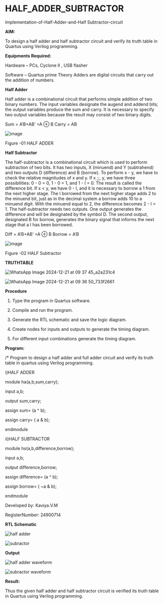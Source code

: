 # HALF_ADDER_SUBTRACTOR

Implementation-of-Half-Adder-and-Half Subtractor-circuit

**AIM:**

To design a half adder and half subtractor circuit and verify its truth table in Quartus using Verilog programming.

**Equipments Required:**

Hardware – PCs, Cyclone II , USB flasher 

Software – Quartus prime Theory Adders are digital circuits that carry out the addition of numbers.

**Half Adder**

Half adder is a combinational circuit that performs simple addition of two binary numbers. The input variables designate the augend and addend bits; the output variables produce the sum and carry. It is necessary to specify two output variables because the result may consist of two binary digits.

Sum = A’B+AB’ =A ⊕ B Carry = AB

![image](https://github.com/naavaneetha/HALF_ADDER_SUBTRACTOR/assets/154305477/bd4a0b2c-cdbc-4184-ab08-81578f121e1f)

Figure -01 HALF ADDER

**Half Subtractor**

The half-subtractor is a combinational circuit which is used to perform subtraction of two bits. It has two inputs, X (minuend) and Y (subtrahend) and two outputs D (difference) and B (borrow). To perform x - y, we have to check the relative magnitudes of x and y. If x ;;, y, we have three possibilities: 0 - 0 = 0, 1 - 0 = 1, and 1 - I = 0. The result is called the difference bit. If x < y, we have 0 - I, and it is necessary to borrow a 1 from the next higher stage. The I borrowed from the next higher stage adds 2 to the minuend bit, just as in the decimal system a borrow adds 10 to a minuend digit. With the minuend equal to 2, the difference becomes 2 - I = 1. The half-subtractor needs two outputs. One output generates the difference and will be designated by the symbol D. The second output, designated B for borrow, generates the binary signal that informs the next stage that a I has been borrowed. 

Diff = A’B+AB’ =A ⊕ B
Borrow = A’B

 ![image](https://github.com/naavaneetha/HALF_ADDER_SUBTRACTOR/assets/154305477/d76b099c-513f-4e7c-843a-e2fd028a531a)

Figure -02 HALF Subtractor

**TRUTHTABLE**

![WhatsApp Image 2024-12-21 at 09 37 45_a2a231c4](https://github.com/user-attachments/assets/9ce1b53f-158f-49f7-b869-1c1ba3bc598e)

![WhatsApp Image 2024-12-21 at 09 36 50_733f2661](https://github.com/user-attachments/assets/f0fccd7b-76f4-4785-864c-cdb03e29d17e)


**Procedure**

1.	Type the program in Quartus software.

2.	Compile and run the program.

3.	Generate the RTL schematic and save the logic diagram.

4.	Create nodes for inputs and outputs to generate the timing diagram.

5.	For different input combinations generate the timing diagram.


**Program:**

/* Program to design a half adder and full adder circuit and verify its truth table in quartus using Verilog programming.

i)HALF ADDER

module ha(a,b,sum,carry);

input a,b;

output sum,carry;

assign sum= (a ^ b);

assign carry= ( a & b);

endmodule

ii)HALF SUBTRACTOR

module hs(a,b,difference,borrow);

input a,b;

output difference,borrow;

assign difference= (a ^ b);

assign borrow= ( ~a & b);

endmodule


Developed by: Kaviya.V.M

RegisterNumber: 24900714

**RTL Schematic**

![half adder](https://github.com/user-attachments/assets/5deba570-6ec9-4aa3-8b80-98fa2b105f67)

![subractor](https://github.com/user-attachments/assets/3897c95f-ecb2-408f-b6d3-ae66f856e099)


**Output**

![half adder waveform](https://github.com/user-attachments/assets/dad190ad-2ea6-46f0-a845-c3b96688dac0)

![subractor waveform](https://github.com/user-attachments/assets/8e629f5e-9494-4d56-b779-ae1ec656b81f)


**Result:**

Thus the given half adder and half subtractor circuit is verified its truth table in Quartus using Verilog programming.
